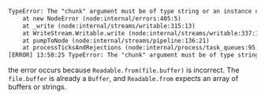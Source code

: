 ```txt
TypeError: The "chunk" argument must be of type string or an instance of Buffer or Uint8Array. Received type number (137)
    at new NodeError (node:internal/errors:405:5)
    at _write (node:internal/streams/writable:315:13)
    at WriteStream.Writable.write (node:internal/streams/writable:337:10)
    at pumpToNode (node:internal/streams/pipeline:136:21)
    at processTicksAndRejections (node:internal/process/task_queues:95:5)
[ERROR] 13:58:25 TypeError: The "chunk" argument must be of type string or an instance of Buffer or Uint8Array. Received type number (137)
```

 the error occurs because `Readable.from(file.buffer)` is incorrect. The `file.buffer` is already a `Buffer`, and `Readable.from` expects an array of buffers or strings.